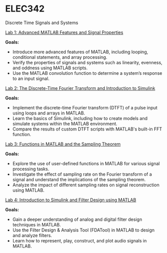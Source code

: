 # ELEC342
Discrete Time Signals and Systems

[Lab 1: Advanced MATLAB Features and Signal Properties](https://github.com/mdkaba/ELEC342/tree/main/Lab%201%20-%20ELEC%20342)

**Goals:**
- Introduce more advanced features of MATLAB, including looping, conditional statements, and array processing.
- Verify the properties of signals and systems such as linearity, evenness, and oddness using MATLAB scripts.
- Use the MATLAB convolution function to determine a system’s response to an input signal.

[Lab 2: The Discrete-Time Fourier Transform and Introduction to Simulink](https://github.com/mdkaba/ELEC342/tree/main/Lab%202%20-%20ELEC%20342)

**Goals:**
- Implement the discrete-time Fourier transform (DTFT) of a pulse input using loops and arrays in MATLAB.
- Learn the basics of Simulink, including how to create models and simulate systems within the MATLAB environment.
- Compare the results of custom DTFT scripts with MATLAB's built-in FFT function.

[Lab 3: Functions in MATLAB and the Sampling Theorem](https://github.com/mdkaba/ELEC342/tree/main/Lab%203%20-%20ELEC%20342)

**Goals:**
- Explore the use of user-defined functions in MATLAB for various signal processing tasks.
- Investigate the effect of sampling rate on the Fourier transform of a signal and understand the implications of the sampling theorem.
- Analyze the impact of different sampling rates on signal reconstruction using MATLAB.

[Lab 4: Introduction to Simulink and Filter Design using MATLAB](https://github.com/mdkaba/ELEC342/tree/main/Lab%204%20-%20ELEC%20342)

**Goals:**
- Gain a deeper understanding of analog and digital filter design techniques in MATLAB.
- Use the Filter Design & Analysis Tool (FDATool) in MATLAB to design and analyze filters.
- Learn how to represent, play, construct, and plot audio signals in MATLAB.
